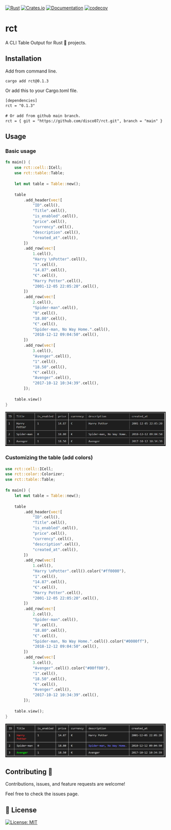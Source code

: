 [![Rust](https://github.com/disco07/rct/actions/workflows/rust.yml/badge.svg?branch=main)](https://github.com/disco07/rct/actions/workflows/rust.yml)
[![Crates.io](https://img.shields.io/crates/v/rct.svg)](https://crates.io/crates/rct)
[![Documentation](https://docs.rs/rct/badge.svg)](https://docs.rs/rct/)
[![codecov](https://codecov.io/gh/disco07/rct/branch/main/graph/badge.svg)](https://codecov.io/gh/disco07/rct)
# rct
A CLI Table Output for Rust 🦀 projects.

## Installation
Add from command line.
```
cargo add rct@0.1.3
```
Or add this to your Cargo.toml file.
```
[dependencies]
rct = "0.1.3"

# Or add from github main branch.
rct = { git = "https://github.com/disco07/rct.git", branch = "main" }

```

## Usage
### Basic usage
```rust
fn main() {
    use rct::cell::ICell;
    use rct::table::Table;

    let mut table = Table::new();

    table
        .add_header(vec![
            "ID".cell(),
            "Title".cell(),
            "is_enabled".cell(),
            "price".cell(),
            "currency".cell(),
            "description".cell(),
            "created_at".cell(),
        ])
        .add_row(vec![
            1.cell(),
            "Harry \nPotter".cell(),
            "1".cell(),
            "14.87".cell(),
            "€".cell(),
            "Harry Potter".cell(),
            "2001-12-05 22:05:20".cell(),
        ])
        .add_row(vec![
            2.cell(),
            "Spider-man".cell(),
            "0".cell(),
            "18.80".cell(),
            "€".cell(),
            "Spider-man, No Way Home.".cell(),
            "2018-12-12 09:04:50".cell(),
        ])
        .add_row(vec![
            3.cell(),
            "Avenger".cell(),
            "1".cell(),
            "18.50".cell(),
            "€".cell(),
            "Avenger".cell(),
            "2017-10-12 10:34:39".cell(),
        ]);

    table.view()
}
```
![Basic table](images/basic.PNG)

### Customizing the table (add colors)
```rust
use rct::cell::ICell;
use rct::color::Colorizer;
use rct::table::Table;

fn main() {
    let mut table = Table::new();

    table
        .add_header(vec![
            "ID".cell(),
            "Title".cell(),
            "is_enabled".cell(),
            "price".cell(),
            "currency".cell(),
            "description".cell(),
            "created_at".cell(),
        ])
        .add_row(vec![
            1.cell(),
            "Harry \nPotter".cell().color("#ff0000"),
            "1".cell(),
            "14.87".cell(),
            "€".cell(),
            "Harry Potter".cell(),
            "2001-12-05 22:05:20".cell(),
        ])
        .add_row(vec![
            2.cell(),
            "Spider-man".cell(),
            "0".cell(),
            "18.80".cell(),
            "€".cell(),
            "Spider-man, No Way Home.".cell().color("#0000ff"),
            "2018-12-12 09:04:50".cell(),
        ])
        .add_row(vec![
            3.cell(),
            "Avenger".cell().color("#00ff00"),
            "1".cell(),
            "18.50".cell(),
            "€".cell(),
            "Avenger".cell(),
            "2017-10-12 10:34:39".cell(),
        ]);

    table.view();
}
```
![Color table](images/color_table.PNG)

## Contributing 🤝
Contributions, issues, and feature requests are welcome!

Feel free to check the issues page.

## 📝 License
[![License: MIT](https://img.shields.io/badge/License-MIT-yellow.svg)](https://opensource.org/licenses/MIT)
